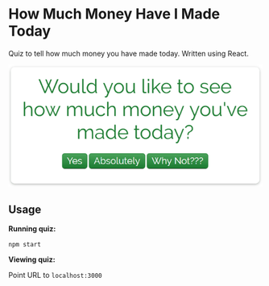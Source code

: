 # How Much Money Have I Made Today

Quiz to tell how much money you have made today. Written using React.

![](app-recording.gif)

## Usage

**Running quiz:**

    npm start

**Viewing quiz:**

Point URL to `localhost:3000`
